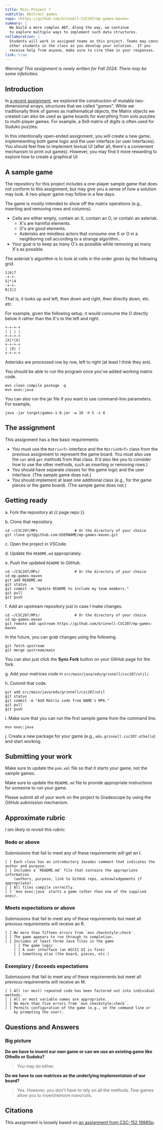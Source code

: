 ```yaml
---
title: Mini-Project 7
subtitle: Abstract games
repo: <https://github.com/Grinnell-CSC207/mp-games-maven>
summary: |
  We build a more complex ADT. Along the way, we continue
  to explore multiple ways to implement such data structures.
collaboration: |
  Students will work in assigned teams on this project. Teams may consult 
  other students in the class as you develop your solution.  If you
  receive help from anyone, make sure to cite them in your responses.
link: true
---
```

_Warning! This assignment is newly written for Fall 2024. There may be some infelicities._

## Introduction

In [a recent assignment](../mps/mp06), we explored the construction of mutable two-dimensional arrays, structures that we called "_games_". While we traditionally think of games as mathematical objects, the Matrix objects we created can also be used as game boards for everything from solo puzzles to multi-player games. For example, a 9x9 matrix of digits is often used for Suduko puzzles.

In this intentionally open-ended assignment, you will create a new game, implemewnting both game logic and the user interface (or user interfaces). You should feel free to implement textual UI (after all, there's a convenient mechanism to print out games). However, you may find it more rewarding to explore how to create a graphical UI.

## A sample game

The repository for this project includes a one-player sample game that does not conform to this assignment, but may give you a sense of how a solution may look. A two-player game may follow in a few days.

The game is mostly intended to show off the matrix operations (e.g., inserting and removing rows and columns). 

* Cells are either empty, contain an X, contain an O, or contain an asterisk. 
    * X's are harmful elements. 
    * O's are good elements. 
    * Asterisks are mindless actors that consume one X or O in a neighboring 
      cell according to a strange algorithm..
* Your goal is to keep as many O's as possible while removing as many X's
  as possible.

The asterisk's algorithm is to look at cells in the order given by the following grid. 

    1|6|7
    -+-+-
    5|*|4
    -+-+-
    8|3|2

That is, it looks up and left, then down and right, then directly down, etc. etc.

For example, given the following setup, it would consume the O directly below it rather than the X's to the left and right.

    +-+-+-+
    | | | |
    +-+-+-+
    |X|*|X|
    +-+-+-+
    | |O| |
    +-+-+-+

Asterisks are processed row by row, left to right (at least I think they are).

You should be able to run the program once you've added working matrix code.

```text
mvn clean compile package -q
mvn exec:java
```

You can also run the jar file if you want to use command-line parameters. For example,

```text
java -jar target/games-1.0.jar -w 10 -h 5 -s 0
```

## The assignment

This assignment has a few basic requirements:

* You must use the `Matrix<T>` interface and the `MatrixV0<T>` class from the previous assignment to represent the game board. You must also use the `set` and `get` methods from that class. (I'd also like you to consider how to use the other methods, such as inserting or removing rows.)
* You should have separate classes for the game logic and the user interface. (The sample game does not.)
* You should implement at least one additional class (e.g., for the game pieces or the game board). (The sample game does not.)

## Getting ready

a. Fork the repository at {{ page.repo }}.

b. Clone that repository.

```text
cd ~/CSC207/MPs                 # Or the directory of your choice
git clone git@github.com:USERNAME/mp-games-maven.git
```

c. Open the project in VSCode.

d. Update the `README.md` appropriately.

e. Push the updated `README` to GitHub.

```text
cd ~/CSC207/MPs/                # Or the directory of your choice
cd mp-games-maven
git add README.md
git status
git commit -m "Update README to include my team members."
git pull
git push
```

f. Add an upstream repository just in case I make changes.

```text
cd ~/CSC207/MPs/                # Or the directory of your choice
cd mp-games-maven
git remote add upstream https://github.com/Grinnell-CSC207/mp-games-maven
```

In the future, you can grab changes using the following.

```text
git fetch upstream
git merge upstream/main
```

You can also just click the **Sync Fork** button on your GitHub page for the fork.

g. Add your matrices code in `src/main/java/edu/grinnell/csc207/util/`.

h. Commit that code.

```text
git add src/main/java/edu/grinnell/csc207/util
git status
git commit -m "Add Matrix code from NAME's MP6."
git pull
git push
```

i. Make sure that you can run the first sample game from the command line.

```
mvn exec:java
```

j. Create a new package for your game (e.g., `edu.grinnell.csc207.othello`) and start working.

## Submitting your work

Make sure to update the `pom.xml` file so that it starts your game, not the sample games.

Make sure to update the `README.md` file to provide appropriate instructions for someone to run your game.

Please submit all of your work on the project to Gradescope by using the GitHub submission mechanism. 

## Approximate rubric

_I am likely to revisit this rubric._

### Redo or above

Submissions that fail to meet any of these requirements will get an I.

```text
[ ] Each class has an introductory Javadoc comment that indicates the author and purpose.
[ ] Includes a `README.md` file that contains the appropriate information
    (authors, purpose, link to GitHub repo, acknowledgements if appropriate).
[ ] All files compile correctly.
[ ] `mvn exec:java` starts a game (other than one of the supplied ones).
```

### Meets expectations or above

Submissions that fail to meet any of these requirements but meet all
previous requirements will receive an R.

```text
[ ] No more than fifteen errors from `mvn checkstyle:check`.
[ ] The game appears to run through to completion.
[ ] Includes at least three Java files in the game 
    [ ] The game logic
    [ ] A user interface (an ASCII UI is fine)
    [ ] Something else (the board, pieces, etc.)
```

### Exemplary / Exceeds expectations

Submissions that fail to meet any of these requirements but meet all
previous requirements will receive an M.

```text
[ ] All (or most) repeated code has been factored out into individual methods.
[ ] All or most variable names are appropriate.
[ ] No more than five errors from `mvn checkstyle:check`.
[ ] Permits configuration of the game (e.g., on the command line or 
    by prompting the user).
```

Questions and Answers
---------------------

### Big picture

**Do we have to invent our own game or can we use an existing game like
  Othello or Sudoku?**

> You may do either.

**Do we have to use matrices as the underlying implementatoin of our board?**

> Yes. However, you don't have to rely on all the methods. Few games allow
  you to insert/remove rows/cols.

Citations
---------

This assignment is loosely based on [an assignment from CSC-152 1998Sp](https://rebelsky.cs.grinnell.edu/Courses/CS152/98S/Assignments/assignment.03.html).
